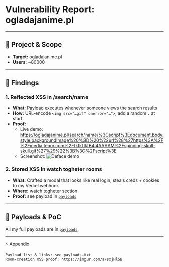 # Vulnerability Report: ogladajanime.pl

---

## 🚀 Project & Scope

- **Target:** ogladajanime.pl
- **Users:** ~80000

---

## 🔎 Findings

### 1. Reflected XSS in /search/name

- **What:** Payload executes whenever someone views the search results
- **How:** URL‑encode `<img src="…gif" onerror="…">`, add a random `.` at start
- **Proof:**
  - Live demo:  
    https://ogladajanime.pl/search/name/%3Cscript%3Edocument.body.style.backgroundImage%20%3D%20%22url%28%27https%3A%2F%2Fmedia.tenor.com%2FfktkLkfB4i4AAAAM%2Fspinning-skull-skull.gif%27%29%22%3B%3C%2Fscript%3E
  - Screenshot: ![Deface demo](https://i.imgur.com/psXjU9g.png)

### 2. Stored XSS in watch togheter rooms

- **What:** Crafted a modal that looks like real login, steals creds + cookies to my Vercel webhook
- **Where:** watch togheter section
- **Proof:** see payload in [`payloads`](./payloads/payloads.txt)

---

## 📂 Payloads & PoC

All my full payloads are in [`payloads`](./payloads/payloads.txt).

---

⚡ Appendix

    Payload list & links: see payloads.txt
    Room‑creation XSS proof: https://imgur.com/a/sxjHl5B


